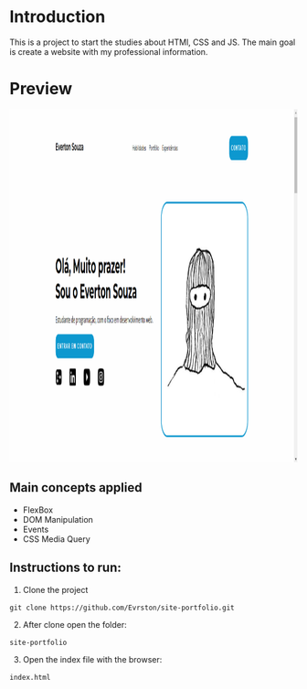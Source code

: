 # Introduction

This is a project to start the studies about HTMl, CSS and JS.
The main goal is create a website with my professional information.

# Preview

<img src="https://github.com/Evrston/site-portfolio/blob/main/preview.png" height="618" alt="Preview Project Image"/>

## Main concepts applied

- FlexBox
- DOM Manipulation
- Events
- CSS Media Query

## Instructions to run:

1. Clone the project

```
git clone https://github.com/Evrston/site-portfolio.git
```

2. After clone open the folder:

```
site-portfolio
```

3. Open the index file with the browser:

```
index.html
```
